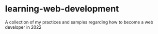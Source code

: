 # learning-web-development
A collection of my practices and samples regarding how to become a web developer in 2022
